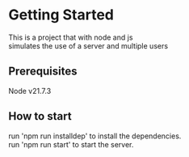 
# Getting Started

This is a project that with node and js <br> simulates the use of a server and multiple users

## Prerequisites

Node v21.7.3

## How to start

run 'npm run installdep' to install the dependencies. <br>
run 'npm run start' to start the server.
